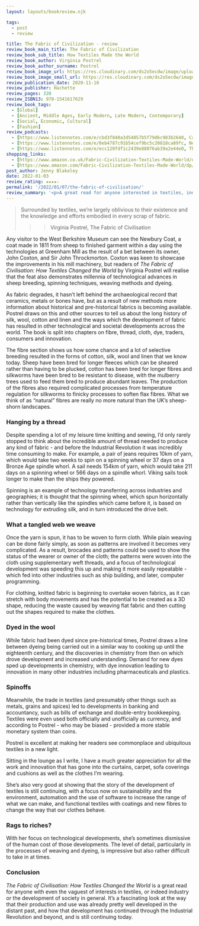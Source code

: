 ```yaml
---
layout: layouts/bookreview.njk

tags:
  - post
  - review

title: The Fabric of Civilization - review
review_book_main_title: The Fabric of Civilization
review_book_sub_title: How Textiles Made the World
review_book_author: Virginia Postrel
review_book_author_surname: Postrel
review_book_image_url: https://res.cloudinary.com/ds2o5ecdw/image/upload/acovers/1541617622.02._SCL_.jpg
review_book_image_small_url: https://res.cloudinary.com/ds2o5ecdw/image/upload/acovers/1541617622.02._SCM_.jpg
review_publication_date: 2020-11-10
review_publisher: Hachette
review_pages: 320
review_ISBN13: 978-1541617629
review_book_tags:
  - [Global]
  - [Ancient, Middle Ages, Early Modern, Late Modern, Contemporary]
  - [Social, Economic, Cultural]
  - [Fashion]
review_podcasts:
  - [https://www.listennotes.com/e/cbd3f840a3d54057b5f79d6c983b2640, Cato Daily Podcast, The Fabric of Civilization How Textiles Made the World]
  - [https://www.listennotes.com/e/0eb4787c91b54cef9bc5c20818ca89fc, New Books Network, Virginia Postrel ‘The Fabric of Civilization How Textiles Made the World‘ (Basic Books 2020)]
  - [https://www.listennotes.com/e/ecc120fdf1c2439e88076ab39a2e44e0, The Woven Road, Episode 28 The Fabric of Civilization Interview with Virginia Postrel]
shopping_links:
  - [https://www.amazon.co.uk/Fabric-Civilization-Textiles-Made-World/dp/1541617622/, Amazon UK, Amazon UK book link]
  - [https://www.amazon.com/Fabric-Civilization-Textiles-Made-World/dp/1541617622/, Amazon US, Amazon US book link]
post_author: Jenny Blakeley
date: 2022-01-03
review_rating: ★★★★☆
permalink: '/2022/01/07/the-fabric-of-civilisation/'
review_summary: '<p>A great read for anyone interested in textiles, industry or society, The Fabric of Civilisation brings into focus the technological developments in textiles: fibres, yarns, cloths and dyeing.</p><p>The book spins a thread leading from prehistory to the near future, showing the interwoven technologies and developments from different civilisations across the world.</p>'
---
```

> Surrounded by textiles, we’re largely oblivious to their existence and the knowledge and efforts embodied in every scrap of fabric.
>>>
>>> Virginia Postrel, The Fabric of Civilisation

Any visitor to the West Berkshire Museum can see the Newbury Coat, a coat made in 1811 from sheep to finished garment within a day using the technologies at Greenham Mill as the result of a bet between its owner, John Coxton, and Sir John Throckmorton. Coxton was keen to showcase the improvements in his mill machinery, but readers of *The Fabric of Civilisation: How Textiles Changed the World* by Virginia Postrel will realise that the feat also demonstrates millennia of technological advances in sheep breeding, spinning techniques, weaving methods and dyeing. 

As fabric degrades, it hasn’t left behind the archaeological record that ceramics, metals or bones have, but as a result of new methods more information about historical and pre-historical fabrics is becoming available. Postrel draws on this and other sources to tell us about the long history of silk, wool, cotton and linen and the ways which the development of fabric has resulted in other technological and societal developments across the world. The book is split into chapters on fibre, thread, cloth, dye, traders, consumers and innovation.

The fibre section shows us how some chance and a lot of selective breeding resulted in the forms of cotton, silk, wool and linen that we know today. Sheep have been bred for longer fleeces which can be sheared rather than having to be plucked, cotton has been bred for longer fibres and silkworms have been bred to be resistant to disease, with the mulberry trees used to feed them bred to produce abundant leaves. The production of the fibres also required complicated processes from temperature regulation for silkworms to finicky processes to soften flax fibres. What we think of as “natural” fibres are really no more natural than the UK’s sheep-shorn landscapes.

### Hanging by a thread

Despite spending a lot of my leisure time knitting and sewing, I’d only rarely stopped to think about the incredible amount of thread needed to produce any kind of fabric - and before the Industrial Revolution it was incredibly time consuming to make. For example, a pair of jeans requires 10km of yarn, which would take two weeks to spin on a spinning wheel or 37 days on a Bronze Age spindle whorl. A sail needs 154km of yarn, which would take 211 days on a spinning wheel or 566 days on a spindle whorl. Viking sails took longer to make than the ships they powered.

Spinning is an example of technology transferring across industries and geographies; it is thought that the spinning wheel, which spun horizontally rather than vertically like the spindles which came before it, is based on technology for extruding silk, and in turn introduced the drive belt.

### What a tangled web we weave

Once the yarn is spun, it has to be woven to form cloth. While plain weaving can be done fairly simply, as soon as patterns are involved it becomes very complicated. As a result, brocades and patterns could be used to show the status of the wearer or owner of the cloth; the patterns were woven into the cloth using supplementary weft threads, and a focus of technological development was speeding this up and making it more easily repeatable - which fed into other industries such as ship building, and later, computer programming.

For clothing, knitted fabric is beginning to overtake woven fabrics, as it can stretch with body movements and has the potential to be created as a 3D shape, reducing the waste caused by weaving flat fabric and then cutting out the shapes required to make the clothes.

### Dyed in the wool

While fabric had been dyed since pre-historical times, Postrel draws a line between dyeing being carried out in a similar way to cooking up until the eighteenth century, and the discoveries in chemistry from then on which drove development and increased understanding. Demand for new dyes sped up developments in chemistry, with dye innovation leading to innovation in many other industries including pharmaceuticals and plastics. 


### Spinoffs

Meanwhile, the trade in textiles (and presumably other things such as metals, grains and spices) led to developments in banking and accountancy, such as bills of exchange and double-entry bookkeeping. Textiles were even used both officially and unofficially as currency, and according to Postrel - who may be biased - provided a more stable monetary system than coins. 

Postrel is excellent at making her readers see commonplace and ubiquitous textiles in a new light.

Sitting in the lounge as I write, I have a much greater appreciation for all the work and innovation that has gone into the curtains, carpet, sofa coverings and cushions as well as the clothes I’m wearing.

She’s also very good at showing that the story of the development of textiles is still continuing, with a focus now on sustainability and the environment, automation and the use of software to increase the range of what we can make, and functional textiles with coatings and new fibres to change the way that our clothes behave.

### Rags to riches?

With her focus on technological developments, she’s sometimes dismissive of the human cost of those developments. The level of detail, particularly in the processes of weaving and dyeing, is impressive but also rather difficult to take in at times.  


### Conclusion

*The Fabric of Civilisation: How Textiles Changed the World* is a great read for anyone with even the vaguest of interests in textiles, or indeed industry or the development of society in general. It’s a fascinating look at the way that their production and use was already pretty well developed in the distant past, and how that development has continued through the Industrial Revolution and beyond, and is still continuing today.